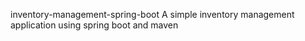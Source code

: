  inventory-management-spring-boot
A simple inventory management application using spring boot and maven
